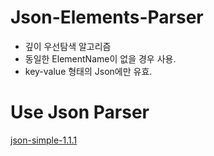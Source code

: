 # Json-Elements-Parser

- 깊이 우선탐색 알고리즘
- 동일한 ElementName이 없을 경우 사용.
- key-value 형태의 Json에만 유효.

# Use Json Parser
  
[json-simple-1.1.1](https://github.com/fangyidong/json-simple)
